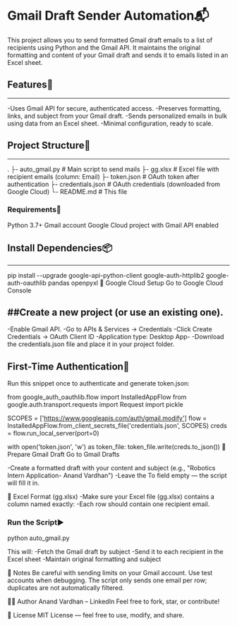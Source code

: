 # Gmail Draft Sender Automation📬
This project allows you to send formatted Gmail draft emails to a list of recipients using Python and the Gmail API. It maintains the original formatting and content of your Gmail draft and sends it to emails listed in an Excel sheet.

## Features🚀
---
-Uses Gmail API for secure, authenticated access.
-Preserves formatting, links, and subject from your Gmail draft.
-Sends personalized emails in bulk using data from an Excel sheet.
-Minimal configuration, ready to scale.

## Project Structure📁
---
.
├- auto_gmail.py          # Main script to send mails
├- gg.xlsx                # Excel file with recipient emails (column: Email)
├- token.json             # OAuth token after authentication
├- credentials.json       # OAuth credentials (downloaded from Google Cloud)
└- README.md              # This file
### Requirements🧰
Python 3.7+
Gmail account
Google Cloud project with Gmail API enabled

## Install Dependencies📦
---
pip install --upgrade google-api-python-client google-auth-httplib2 google-auth-oauthlib pandas openpyxl
🔑 Google Cloud Setup
Go to Google Cloud Console

##Create a new project (or use an existing one).
---
-Enable Gmail API.
-Go to APIs & Services → Credentials
-Click Create Credentials → OAuth Client ID
-Application type: Desktop App-
-Download the credentials.json file and place it in your project folder.

## First-Time Authentication🔐
Run this snippet once to authenticate and generate token.json:

from google_auth_oauthlib.flow import InstalledAppFlow
from google.auth.transport.requests import Request
import pickle

SCOPES = ['https://www.googleapis.com/auth/gmail.modify']
flow = InstalledAppFlow.from_client_secrets_file('credentials.json', SCOPES)
creds = flow.run_local_server(port=0)

with open('token.json', 'w') as token_file:
    token_file.write(creds.to_json())
📝 Prepare Gmail Draft
Go to Gmail Drafts

-Create a formatted draft with your content and subject (e.g., "Robotics Intern Application- Anand Vardhan")
-Leave the To field empty — the script will fill it in.

📄 Excel Format (gg.xlsx)
-Make sure your Excel file (gg.xlsx) contains a column named exactly:
-Each row should contain one recipient email.

### Run the Script▶️

python auto_gmail.py

This will:
-Fetch the Gmail draft by subject
-Send it to each recipient in the Excel sheet
-Maintain original formatting and subject

🛑 Notes
Be careful with sending limits on your Gmail account.
Use test accounts when debugging.
The script only sends one email per row; duplicates are not automatically filtered.

👨‍💻 Author
Anand Vardhan – LinkedIn
Feel free to fork, star, or contribute!

🧾 License
MIT License — feel free to use, modify, and share.
